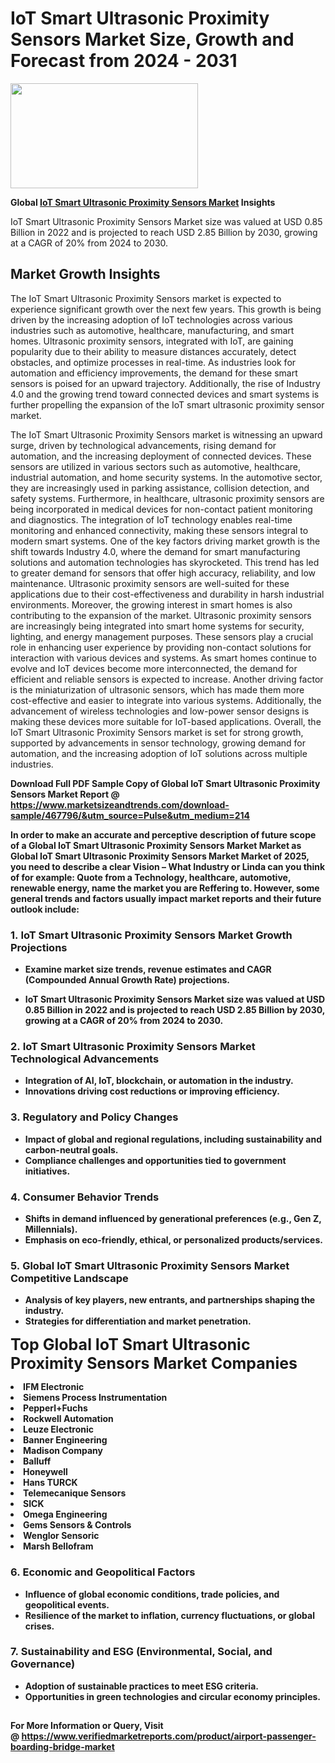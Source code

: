 <H1>IoT Smart Ultrasonic Proximity Sensors Market Size, Growth and Forecast from 2024 - 2031</H1><img class="aligncenter size-medium wp-image-584254" src="https://thirdeyenews.in/wp-content/uploads/2024/09/Global-Market-Research-300x168.jpeg" alt="" width="300" height="168" /><p><strong>Global&nbsp;<a href="https://www.marketsizeandtrends.com/download-sample/467796/&amp;utm_source=Pulse&amp;utm_medium=214">IoT Smart Ultrasonic Proximity Sensors Market</a> Insights</strong></p><p>IoT Smart Ultrasonic Proximity Sensors Market size was valued at USD 0.85 Billion in 2022 and is projected to reach USD 2.85 Billion by 2030, growing at a CAGR of 20% from 2024 to 2030.</p><p><h2>Market Growth Insights</h2> <p>The IoT Smart Ultrasonic Proximity Sensors market is expected to experience significant growth over the next few years. This growth is being driven by the increasing adoption of IoT technologies across various industries such as automotive, healthcare, manufacturing, and smart homes. Ultrasonic proximity sensors, integrated with IoT, are gaining popularity due to their ability to measure distances accurately, detect obstacles, and optimize processes in real-time. As industries look for automation and efficiency improvements, the demand for these smart sensors is poised for an upward trajectory. Additionally, the rise of Industry 4.0 and the growing trend toward connected devices and smart systems is further propelling the expansion of the IoT smart ultrasonic proximity sensor market.</p> <p><strong></strong></p> <p>The IoT Smart Ultrasonic Proximity Sensors market is witnessing an upward surge, driven by technological advancements, rising demand for automation, and the increasing deployment of connected devices. These sensors are utilized in various sectors such as automotive, healthcare, industrial automation, and home security systems. In the automotive sector, they are increasingly used in parking assistance, collision detection, and safety systems. Furthermore, in healthcare, ultrasonic proximity sensors are being incorporated in medical devices for non-contact patient monitoring and diagnostics. The integration of IoT technology enables real-time monitoring and enhanced connectivity, making these sensors integral to modern smart systems. One of the key factors driving market growth is the shift towards Industry 4.0, where the demand for smart manufacturing solutions and automation technologies has skyrocketed. This trend has led to greater demand for sensors that offer high accuracy, reliability, and low maintenance. Ultrasonic proximity sensors are well-suited for these applications due to their cost-effectiveness and durability in harsh industrial environments. Moreover, the growing interest in smart homes is also contributing to the expansion of the market. Ultrasonic proximity sensors are increasingly being integrated into smart home systems for security, lighting, and energy management purposes. These sensors play a crucial role in enhancing user experience by providing non-contact solutions for interaction with various devices and systems. As smart homes continue to evolve and IoT devices become more interconnected, the demand for efficient and reliable sensors is expected to increase. Another driving factor is the miniaturization of ultrasonic sensors, which has made them more cost-effective and easier to integrate into various systems. Additionally, the advancement of wireless technologies and low-power sensor designs is making these devices more suitable for IoT-based applications. Overall, the IoT Smart Ultrasonic Proximity Sensors market is set for strong growth, supported by advancements in sensor technology, growing demand for automation, and the increasing adoption of IoT solutions across multiple industries.</p> <p><strong></p><p><span class=""><strong>Download Full PDF Sample Copy of Global IoT Smart Ultrasonic Proximity Sensors Market Report</strong> @ <a href="https://www.marketsizeandtrends.com/download-sample/467796/&amp;utm_source=Pulse&amp;utm_medium=214" target="_blank">https://www.marketsizeandtrends.com/download-sample/467796/&amp;utm_source=Pulse&amp;utm_medium=214</a></span></p><p>In order to make an accurate and perceptive description of future scope of a Global&nbsp;IoT Smart Ultrasonic Proximity Sensors Market Market as Global&nbsp;IoT Smart Ultrasonic Proximity Sensors Market Market of 2025, you need to describe a clear Vision &ndash; What Industry or Linda can you think of for example: Quote from a Technology, healthcare, automotive, renewable energy, name the market you are Reffering to. However, some general trends and factors usually impact market reports and their future outlook include:</p><h3>1.&nbsp;<strong>IoT Smart Ultrasonic Proximity Sensors Market Growth Projections</strong></h3><ul><li>Examine market size trends, revenue estimates and CAGR (Compounded Annual Growth Rate) projections.</li><li><p>IoT Smart Ultrasonic Proximity Sensors Market size was valued at USD 0.85 Billion in 2022 and is projected to reach USD 2.85 Billion by 2030, growing at a CAGR of 20% from 2024 to 2030.</p></li></ul><h3>2.&nbsp;<strong>IoT Smart Ultrasonic Proximity Sensors Market Technological Advancements</strong></h3><ul><li>Integration of AI, IoT, blockchain, or automation in the industry.</li><li>Innovations driving cost reductions or improving efficiency.</li></ul><h3>3.&nbsp;<strong>Regulatory and Policy Changes</strong></h3><ul><li>Impact of global and regional regulations, including sustainability and carbon-neutral goals.</li><li>Compliance challenges and opportunities tied to government initiatives.</li></ul><h3>4.&nbsp;<strong>Consumer Behavior Trends</strong></h3><ul><li>Shifts in demand influenced by generational preferences (e.g., Gen Z, Millennials).</li><li>Emphasis on eco-friendly, ethical, or personalized products/services.</li></ul><h3>5.&nbsp;<strong>Global IoT Smart Ultrasonic Proximity Sensors Market Competitive Landscape</strong></h3><ul><li>Analysis of key players, new entrants, and partnerships shaping the industry.</li><li>Strategies for differentiation and market penetration.</li></ul><p data-pm-slice="1 1 []"><span style="color: inherit; font-family: inherit; font-size: 25px;">Top Global IoT Smart Ultrasonic Proximity Sensors Market Companies</span></p><div class="" data-test-id=""><p><li>IFM Electronic</li><li> Siemens Process Instrumentation</li><li> Pepperl+Fuchs</li><li> Rockwell Automation</li><li> Leuze Electronic</li><li> Banner Engineering</li><li> Madison Company</li><li> Balluff</li><li> Honeywell</li><li> Hans TURCK</li><li> Telemecanique Sensors</li><li> SICK</li><li> Omega Engineering</li><li> Gems Sensors & Controls</li><li> Wenglor Sensoric</li><li> Marsh Bellofram</li></p></div><h3>6.&nbsp;<strong>Economic and Geopolitical Factors</strong></h3><ul><li>Influence of global economic conditions, trade policies, and geopolitical events.</li><li>Resilience of the market to inflation, currency fluctuations, or global crises.</li></ul><h3>7.&nbsp;<strong>Sustainability and ESG (Environmental, Social, and Governance)</strong></h3><ul><li>Adoption of sustainable practices to meet ESG criteria.</li><li>Opportunities in green technologies and circular economy principles.</li></ul><h2><strong style="font-size: 14px;">For More Information or Query, Visit @&nbsp;</strong><a style="background-color: #ffffff; font-size: 14px;" href="https://www.marketsizeandtrends.com/report/iot-smart-ultrasonic-proximity-sensors-market/" target="_blank">https://www.verifiedmarketreports.com/product/airport-passenger-boarding-bridge-market</a></h2>
